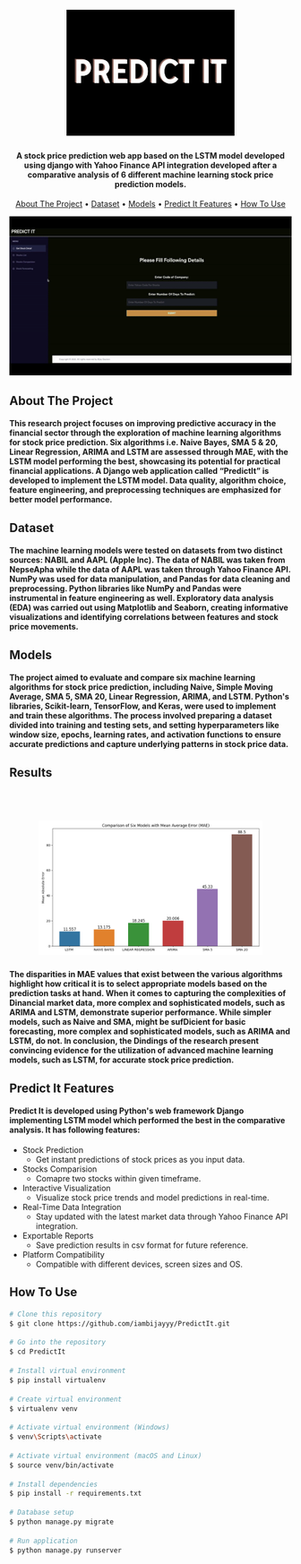 <h1 align="center">
  <br>
  <a href="https://github.com/iambijayyy/PredictIt"><img src="https://github.com/iambijayyy/PredictIt/blob/master/static/logo.png" alt="Predict It" width="300"></a>
</h1>

<h4 align="center">A stock price prediction web app based on the LSTM model developed using django with Yahoo Finance API integration developed after a comparative analysis of 6 different machine learning stock price prediction models.  </h4>

<p align="center">
  <a href="#about-the-project">About The Project</a> •
  <a href="#dataset">Dataset</a> •
  <a href="#models">Models</a> •
  <a href="#predict-it-features">Predict It Features</a> •
  <a href="#how-to-use">How To Use</a>
</p>

<p align="center">
  <img src="https://github.com/iambijayyy/PredictIt/blob/master/static/ezgif.com-video-to-gif.gif" alt="screenshot" width="800">
</p>

## About The Project

<h4 align="left"> This research project focuses on improving predictive accuracy in the financial sector through the exploration of machine learning algorithms for stock price prediction. Six algorithms i.e. Naive Bayes, SMA 5 & 20, Linear Regression, ARIMA and LSTM are assessed through MAE, with the LSTM model performing the best, showcasing its potential for practical financial applications. A Django web application called “PredictIt” is developed to implement the LSTM model. Data quality, algorithm choice, feature engineering, and preprocessing techniques are emphasized for better model performance. </h4>

## Dataset

<h4 align="left"> The machine learning models were tested on datasets from two distinct sources: NABIL and AAPL (Apple Inc). The data of NABIL was taken from NepseApha while the data of AAPL was taken through Yahoo Finance API. NumPy was used for data manipulation, and Pandas for data cleaning and preprocessing. Python libraries like NumPy and Pandas were instrumental in feature engineering as well. Exploratory data analysis (EDA) was carried out using Matplotlib and Seaborn, creating informative visualizations and identifying correlations between features and stock price movements. </h4>

## Models

<h4 align="left"> The project aimed to evaluate and compare six machine learning algorithms for stock price prediction, including Naive, Simple Moving Average, SMA 5, SMA 20, Linear Regression, ARIMA, and LSTM. Python's libraries, Scikit-learn, TensorFlow, and Keras, were used to implement and train these algorithms. The process involved preparing a dataset divided into training and testing sets, and setting hyperparameters like window size, epochs, learning rates, and activation functions to ensure accurate predictions and capture underlying patterns in stock price data. </h4>

## Results
<h1 align="center">
  <br>
  <a href="https://github.com/iambijayyy/PredictIt"><img src="https://github.com/iambijayyy/PredictIt/blob/master/Comparative%20Analysis/Images/COMPARISION/MAE%20OF%20ALL%20MODELS%20TESTED_VERTICAL_WITH_HORIZONTAL_LABELS_AND_INCREASED_GAP.png" alt="PredictIt" width="400"></a>
</h1>
<h4 align="left"> The disparities in MAE values that exist between the various algorithms highlight how critical it is to select appropriate models based on the prediction tasks at hand. When it comes to capturing the complexities of Dinancial market data, more complex and sophisticated models, such as ARIMA and LSTM, demonstrate superior performance. While simpler models, such as Naive and SMA, might be sufDicient for basic forecasting, more complex and sophisticated models, such as ARIMA and LSTM, do not. In conclusion, the Dindings of the research present convincing evidence for the utilization of advanced machine learning models, such as LSTM, for accurate stock price prediction. </h4>

## Predict It Features
<h4 align="left"> Predict It is developed using Python's web framework Django implementing LSTM model which performed the best in the comparative analysis. It has following features: </h4>

* Stock Prediction
  - Get instant predictions of stock prices as you input data.
* Stocks Comparision
  - Comapre two stocks within given timeframe.
* Interactive Visualization
  - Visualize stock price trends and model predictions in real-time.
* Real-Time Data Integration
  - Stay updated with the latest market data through Yahoo Finance API integration.
* Exportable Reports
  - Save prediction results in csv format for future reference.
* Platform Compatibility
  - Compatible with different devices, screen sizes and OS.

## How To Use

```bash
# Clone this repository
$ git clone https://github.com/iambijayyy/PredictIt.git

# Go into the repository
$ cd PredictIt

# Install virtual environment
$ pip install virtualenv

# Create virtual environment
$ virtualenv venv

# Activate virtual environment (Windows)
$ venv\Scripts\activate

# Activate virtual environment (macOS and Linux)
$ source venv/bin/activate

# Install dependencies
$ pip install -r requirements.txt

# Database setup
$ python manage.py migrate

# Run application
$ python manage.py runserver
```
